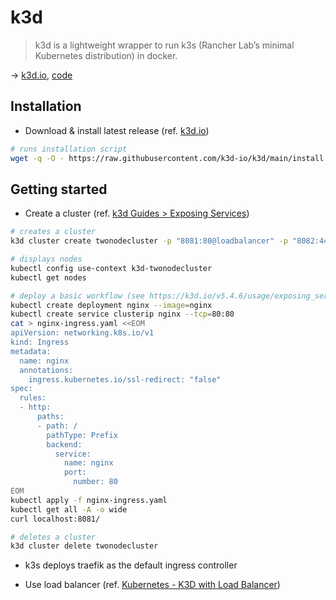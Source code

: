 # k3d

> k3d is a lightweight wrapper to run k3s (Rancher Lab’s minimal Kubernetes distribution) in docker.

→ [k3d.io](https://k3d.io/), [code](https://github.com/k3d-io/k3d)

## Installation

- Download & install latest release (ref. [k3d.io](https://k3d.io/v5.4.6/#install-current-latest-release))

```bash
# runs installation script
wget -q -O - https://raw.githubusercontent.com/k3d-io/k3d/main/install.sh | bash
```

## Getting started

- Create a cluster (ref. [k3d Guides > Exposing Services](https://k3d.io/v5.1.0/usage/exposing_services/))

```bash
# creates a cluster
k3d cluster create twonodecluster -p "8081:80@loadbalancer" -p "8082:443@loadbalancer" --agents 2

# displays nodes
kubectl config use-context k3d-twonodecluster
kubectl get nodes

# deploy a basic workflow (see https://k3d.io/v5.4.6/usage/exposing_services/)
kubectl create deployment nginx --image=nginx
kubectl create service clusterip nginx --tcp=80:80
cat > nginx-ingress.yaml <<EOM
apiVersion: networking.k8s.io/v1
kind: Ingress
metadata:
  name: nginx
  annotations:
    ingress.kubernetes.io/ssl-redirect: "false"
spec:
  rules:
  - http:
      paths:
      - path: /
        pathType: Prefix
        backend:
          service:
            name: nginx
            port:
              number: 80
EOM
kubectl apply -f nginx-ingress.yaml
kubectl get all -A -o wide
curl localhost:8081/

# deletes a cluster
k3d cluster delete twonodecluster
```

- k3s deploys traefik as the default ingress controller

- Use load balancer (ref. [Kubernetes - K3D with Load Balancer](https://niehaitao.github.io/ops/ops-k3d-lb/))

